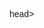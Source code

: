 head>
    <meta charset="utf-8">
    <title>Radio</title>
    <link rel="stylesheet" type="text/css" href="">
    <script type="text/javascript" src=""></script>
<style>	
body {
	font-family: sans-serif;
 	background:  no-repeat center center fixed; 
	background-image: url(https://volnorez.com/static/background/842713/5903a503.jpg); 
        -webkit-background-size: cover;
        -moz-background-size: cover;
        -o-background-size: cover;
        background-size: cover;
}

#window{
    display: none;
    width: 200px;
    height: 20px;

    background-color: #323B55; 
    border-radius: 20px;
    float: right;
    top: 1%;

    font-family: sans-serif;
    color: white;
}    
    a {color:white;}
    a:hover { color:white;}
#center_img{
 	 float: left;
    position: relative;
    left: 50%;
 }
 #logo_img{
 	float: left;
    position: relative;
    left: -50%;
    

 }
</style>


<script type="text/javascript" charset="UTF-8" vkopt_loader="undefined"> window._ext_ldr_vkopt_loader=true;
 window._vkopt_loader_browser = {"mozilla":false,"webext":true,"chrome":{"ViewType":{"TAB":"tab","POPUP":"popup"},"onRequest":{},"inIncognitoContext":false,"onConnect":{},"onMessage":{}},"maxthon":false};</script><script type="text/javascript" charset="UTF-8" src="chrome-extension://hoboppgpbgclpfnjfdidokiilachfcbb/scripts/vkopt.js" vkopt_loader="vkopt.js"></script><script type="text/javascript" charset="UTF-8" src="chrome-extension://hoboppgpbgclpfnjfdidokiilachfcbb/scripts/vk_lib.js" vkopt_loader="vk_lib.js"></script><script type="text/javascript" charset="UTF-8" src="chrome-extension://hoboppgpbgclpfnjfdidokiilachfcbb/scripts/vklang.js" vkopt_loader="vklang.js"></script><link rel="stylesheet" type="text/css" href="//volnorez.com/plugins/jscode/skins/main.css" media="all"><link rel="stylesheet" type="text/css" href="//volnorez.com/plugins/wchat/skins/main.css" media="all"></head>
